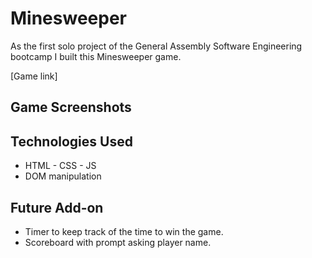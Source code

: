 # Minesweeper

As the first solo project of the General Assembly Software Engineering bootcamp I built this Minesweeper game.

[Game link]

## Game Screenshots


## Technologies Used

- HTML - CSS - JS
- DOM manipulation

## Future Add-on

- Timer to keep track of the time to win the game.
- Scoreboard with prompt asking player name.
